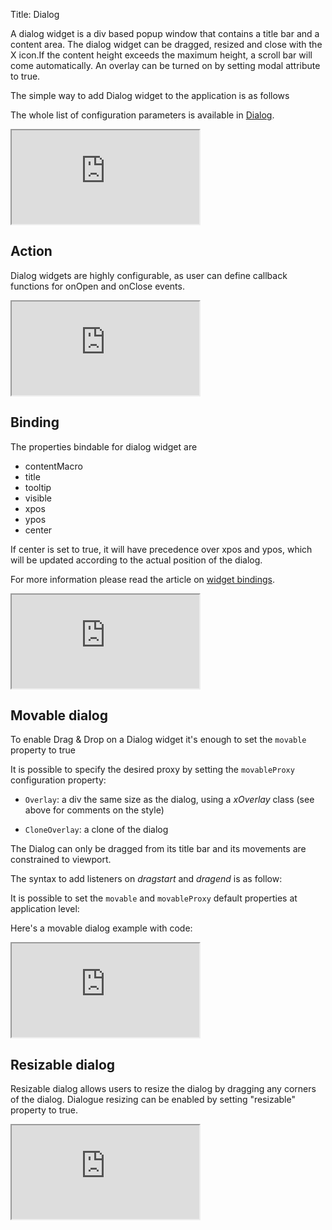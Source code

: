 Title: Dialog


A dialog widget is a div based popup window that contains a title bar and a content area. The dialog widget can be dragged, resized and close with the X icon.If the content height exceeds the maximum height, a scroll bar will come automatically. An overlay can be turned on by setting modal attribute to true.

The simple way to add Dialog widget to the application is as follows
<script src='http://snippets.ariatemplates.com/snippets/github.com/ariatemplates/documentation-code/snippets/widgets/dialog/Snippet.tpl?tag=wgtDialogSimple&lang=at&outdent=true' defer></script>

The whole list of configuration parameters is available in [Dialog](http://ariatemplates.com/api/#aria.widgets.CfgBeans:DialogCfg).

<iframe class='samples' src='http://snippets.ariatemplates.com/samples/github.com/ariatemplates/documentation-code/samples/widgets/dialog/' ></iframe>

## Action
Dialog widgets are highly configurable, as user can define callback functions for onOpen and onClose events.

<script src='http://snippets.ariatemplates.com/snippets/github.com/ariatemplates/documentation-code/snippets/widgets/dialog/Snippet.tpl?tag=wgtDialogAction&lang=at&outdent=true' defer></script>

<iframe class='samples' src='http://snippets.ariatemplates.com/samples/github.com/ariatemplates/documentation-code/samples/widgets/dialog/action/' ></iframe>

## Binding
The properties bindable for dialog widget are
* contentMacro
* title
* tooltip
* visible
* xpos
* ypos
* center

If center is set to true, it will have precedence over xpos and ypos, which will be updated according to the actual position of the dialog.

For more information please read the article on [widget bindings](widget_bindings).

<iframe class='samples' src='http://snippets.ariatemplates.com/samples/github.com/ariatemplates/documentation-code/samples/widgets/dialog/binding/' ></iframe>

## Movable dialog

To enable Drag & Drop on a Dialog widget it's enough to set the `movable` property to true

<script src='http://snippets.ariatemplates.com/snippets/github.com/ariatemplates/documentation-code/snippets/widgets/dialog/Snippet.tpl?tag=wgtDialogMove1&lang=at&outdent=true' defer></script>

It is possible to specify the desired proxy by setting the `movableProxy` configuration property:


* `Overlay`: a div the same size as the dialog, using a _xOverlay_ class (see above for comments on the style)

<script src='http://snippets.ariatemplates.com/snippets/github.com/ariatemplates/documentation-code/snippets/widgets/dialog/Snippet.tpl?tag=wgtDialogMove2&lang=at&outdent=true' defer></script>

* `CloneOverlay`: a clone of the dialog

<script src='http://snippets.ariatemplates.com/snippets/github.com/ariatemplates/documentation-code/snippets/widgets/dialog/Snippet.tpl?tag=wgtDialogMove3&lang=at&outdent=true' defer></script>

The Dialog can only be dragged from its title bar and its movements are constrained to viewport.

The syntax to add listeners on _dragstart_ and _dragend_ is as follow:


<script src='http://snippets.ariatemplates.com/snippets/github.com/ariatemplates/documentation-code/snippets/widgets/dialog/Snippet.tpl?tag=wgtDialogMove4&lang=at&outdent=true' defer></script>

It is possible to set the `movable` and `movableProxy` default properties at application level:


<script src='http://snippets.ariatemplates.com/snippets/github.com/ariatemplates/documentation-code/snippets/widgets/dialog/SnippetScript.js?tag=setEnvironment&lang=javascript&outdent=true' defer></script>

Here's a movable dialog example with code:

<iframe class='samples' src='http://snippets.ariatemplates.com/samples/github.com/ariatemplates/documentation-code/samples/widgets/dialog/movable/' ></iframe>

## Resizable dialog

Resizable dialog allows users to resize the dialog by dragging any corners of the dialog. Dialogue resizing can be enabled by setting "resizable" property to true.
<script src='http://snippets.ariatemplates.com/snippets/github.com/ariatemplates/documentation-code/snippets/widgets/dialog/Snippet.tpl?tag=wgtDialogResize&lang=at&outdent=true' defer></script>
<iframe class='samples' src='http://snippets.ariatemplates.com/samples/github.com/ariatemplates/documentation-code/samples/widgets/dialog/resizable/' ></iframe>
